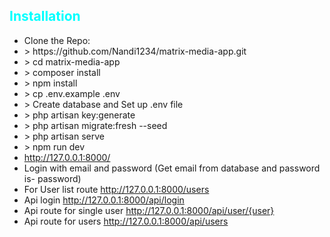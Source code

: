 <h2 style="color:cyan">Installation</h2>
<ul>
    <li>Clone the Repo: <br> </li>
    <li style=""> > https://github.com/Nandi1234/matrix-media-app.git </li>
    <li> > cd matrix-media-app</li>
    <li> > composer install</li>
    <li> > npm install</li>
    <li> > cp .env.example .env</li>
    <li> > Create database and  Set up .env file</li>
    <li> > php artisan key:generate</li>
    <li> > php artisan migrate:fresh --seed</li>
    <li> > php artisan serve</li>
    <li> > npm run dev</li>
    <li> <a href="http://127.0.0.1:8000/">http://127.0.0.1:8000/</a> </li>
    <li> Login with email and password (Get email from database and password is- password)</li>
    <li> For User list route <a href="http://127.0.0.1:8000/users">http://127.0.0.1:8000/users</a> </li>
    <li> Api login <a href="http://127.0.0.1:8000/api/login">http://127.0.0.1:8000/api/login</a> </li>
    <li> Api route for single user <a href="http://127.0.0.1:8000/api/user/{user}">http://127.0.0.1:8000/api/user/{user}</a> </li>
    <li> Api route for users <a href="http://127.0.0.1:8000/api/users">http://127.0.0.1:8000/api/users</a> </li>
    </ul>

